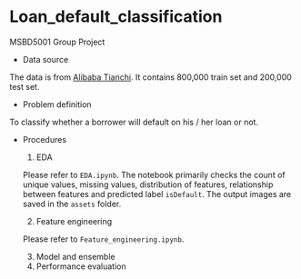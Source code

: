 # Loan_default_classification
MSBD5001 Group Project

- Data source

The data is from [Alibaba Tianchi](https://tianchi.aliyun.com/competition/entrance/531830/information). It contains 800,000 train set and 200,000 test set.

- Problem definition

To classify whether a borrower will default on his / her loan or not.

- Procedures
    1. EDA

    Please refer to `EDA.ipynb`. The notebook primarily checks the count of unique values, missing values, distribution of features, relationship between features and predicted label `isDefault`. The output images are saved in the `assets` folder.

    2. Feature engineering

    Please refer to `Feature_engineering.ipynb`. 

    3. Model and ensemble
    4. Performance evaluation